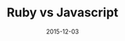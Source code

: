 ---
layout: default
title:  Ruby vs Javascript
date:   2015-12-03
categories: Technical Blog
imageurl: ../imgs/rubyvsjs.png
imagealt: ruby vs javascript
excerpt: After learning about enumerables in Ruby, figuring out how looping works in Javascript takes some getting used to. Gone are the days of the .each loop. Read more here!
---